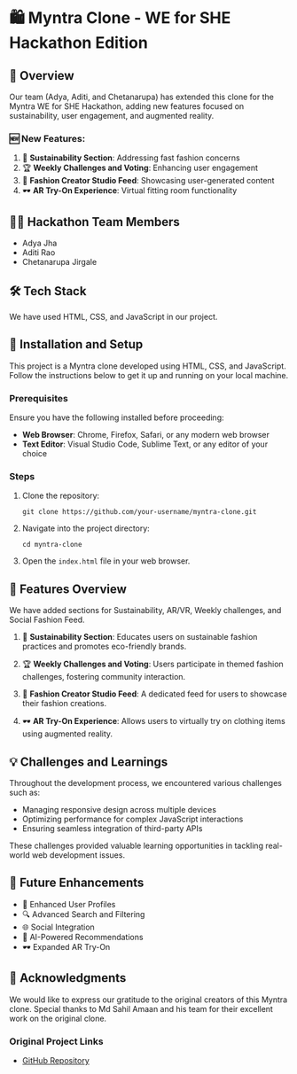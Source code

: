 # 🛍️ Myntra Clone - WE for SHE Hackathon Edition

## 🌟 Overview

Our team (Adya, Aditi, and Chetanarupa) has extended this clone for the Myntra WE for SHE Hackathon, adding new features focused on sustainability, user engagement, and augmented reality.

### 🆕 New Features:

1. 🌿 **Sustainability Section**: Addressing fast fashion concerns
2. 🏆 **Weekly Challenges and Voting**: Enhancing user engagement
3. 📸 **Fashion Creator Studio Feed**: Showcasing user-generated content
4. 🕶️ **AR Try-On Experience**: Virtual fitting room functionality

## 👩‍💻 Hackathon Team Members

- Adya Jha
- Aditi Rao
- Chetanarupa Jirgale

## 🛠️ Tech Stack

We have used HTML, CSS, and JavaScript in our project.

## 🚀 Installation and Setup

This project is a Myntra clone developed using HTML, CSS, and JavaScript. Follow the instructions below to get it up and running on your local machine.

### Prerequisites

Ensure you have the following installed before proceeding:

- **Web Browser**: Chrome, Firefox, Safari, or any modern web browser
- **Text Editor**: Visual Studio Code, Sublime Text, or any editor of your choice

### Steps

1. Clone the repository:
   ```
   git clone https://github.com/your-username/myntra-clone.git
   ```

2. Navigate into the project directory:
   ```
   cd myntra-clone
   ```

3. Open the `index.html` file in your web browser.

## 🎨 Features Overview

We have added sections for Sustainability, AR/VR, Weekly challenges, and Social Fashion Feed.

1. 🌿 **Sustainability Section**: Educates users on sustainable fashion practices and promotes eco-friendly brands.

2. 🏆 **Weekly Challenges and Voting**: Users participate in themed fashion challenges, fostering community interaction.

3. 📸 **Fashion Creator Studio Feed**: A dedicated feed for users to showcase their fashion creations.

4. 🕶️ **AR Try-On Experience**: Allows users to virtually try on clothing items using augmented reality.

## 💡 Challenges and Learnings

Throughout the development process, we encountered various challenges such as:
- Managing responsive design across multiple devices
- Optimizing performance for complex JavaScript interactions
- Ensuring seamless integration of third-party APIs

These challenges provided valuable learning opportunities in tackling real-world web development issues.

## 🔮 Future Enhancements

- 👤 Enhanced User Profiles
- 🔍 Advanced Search and Filtering
- 🌐 Social Integration
- 🤖 AI-Powered Recommendations
- 🕶️ Expanded AR Try-On

## 🙏 Acknowledgments

We would like to express our gratitude to the original creators of this Myntra clone. Special thanks to Md Sahil Amaan and his team for their excellent work on the original clone.

### Original Project Links

- [GitHub Repository](https://github.com/adyajha15/myntra-weforshe/)
